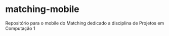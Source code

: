 # matching-mobile
Repositório para o mobile do Matching dedicado a disciplina de Projetos em Computação 1
